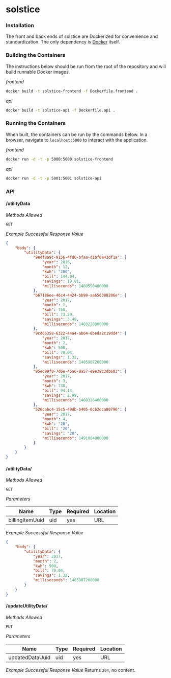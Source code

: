 # solstice

### Installation
The front and back ends of solstice are Dockerized for convenience and standardization. The only dependency is [Docker](https://docs.docker.com/install/) itself.

### Building the Containers
The instructions below should be run from the root of the repository and will build runnable Docker images.

_frontend_
```sh
docker build -t solstice-frontend -f Dockerfile.frontend .
```
_api_
```sh
docker build -t solstice-api -f Dockerfile.api .
```

### Running the Containers
When built, the containers can be run by the commands below. In a browser, navigate to `localhost:5000` to interact with the application.

_frontend_
```sh
docker run -d -t -p 5000:5000 solstice-frontend
```
_api_
```sh
docker run -d -t -p 5001:5001 solstice-api
```

### API
#### /utilityData
_Methods Allowed_

`GET`

_Example Successful Response Value_

```json
{
    "body": {
        "utilityData": {
            "9edf8a9c-9156-4fd6-bfaa-d1bf0a43df1a": {
                "year": 2016,
                "month": 12,
                "kwh": "200",
                "bill": 144.04,
                "savings": 19.81,
                "milliseconds": 1480550400000
            },
            "b67186ee-46c4-4424-bb99-aa656388206e": {
                "year": 2017,
                "month": 1,
                "kwh": 750,
                "bill": 73.29,
                "savings": 3.49,
                "milliseconds": 1483228800000
            },
            "9cd65358-6322-44a4-ab64-8beda2c19dd4": {
                "year": 2017,
                "month": 2,
                "kwh": 500,
                "bill": 70.04,
                "savings": 1.32,
                "milliseconds": 1485907200000
            },
            "95ed99f0-7d6e-45a6-8a57-e9e38c3db603": {
                "year": 2017,
                "month": 3,
                "kwh": 730,
                "bill": 94.14,
                "savings": 2.99,
                "milliseconds": 1488326400000
            },
            "526cabc4-15c5-49db-b405-6cb2eca80796": {
                "year": 2017,
                "month": 4,
                "kwh": "20",
                "bill": "20",
                "savings": "20",
                "milliseconds": 1491004800000
            }
        }
    }
}
```

#### /utilityData/<billingItemUuid>
_Methods Allowed_

`GET`

_Parameters_

|Name            |Type|Required|Location|
|----------------|----|--------|--------|
|billingItemUuid |uid |yes     |URL     |

_Example Successful Response Value_
```json
{
    "body": {
        "utilityData": {
            "year": 2017,
            "month": 2,
            "kwh": 500,
            "bill": 70.04,
            "savings": 1.32,
            "milliseconds": 1485907200000
        }
    }
}
```

#### /updateUtilityData/<updatedDataUuid>
_Methods Allowed_

`PUT`

_Parameters_

|Name            |Type|Required|Location|
|----------------|----|--------|--------|
|updatedDataUuid |uid |yes     |URL     |

_Example Successful Response Value_
Returns `204`, no content.
